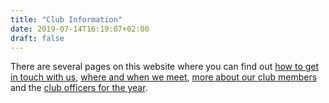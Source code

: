 ```yaml
---
title: "Club Information"
date: 2019-07-14T16:19:07+02:00
draft: false
---
```


There are several pages on this website where you can find out [how to get in touch with us](/contact), [where and when we meet](/meetings), [more about our club members](/members) and the [club officers for the year](/officers).
